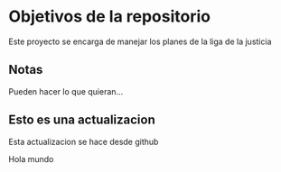 # Objetivos de la repositorio

Este proyecto se encarga de manejar los planes de la liga de la justicia


## Notas
Pueden hacer lo que quieran...

## Esto es una actualizacion 
Esta actualizacion se hace desde github

Hola mundo
